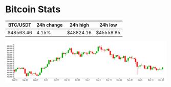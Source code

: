 # Bitcoin Stats

BTC/USDT|24h change|24h high|24h low|
|---|---|---|---|
|$48563.46|4.15%|$48824.16|$45558.85|

<img src="./chart.svg">
